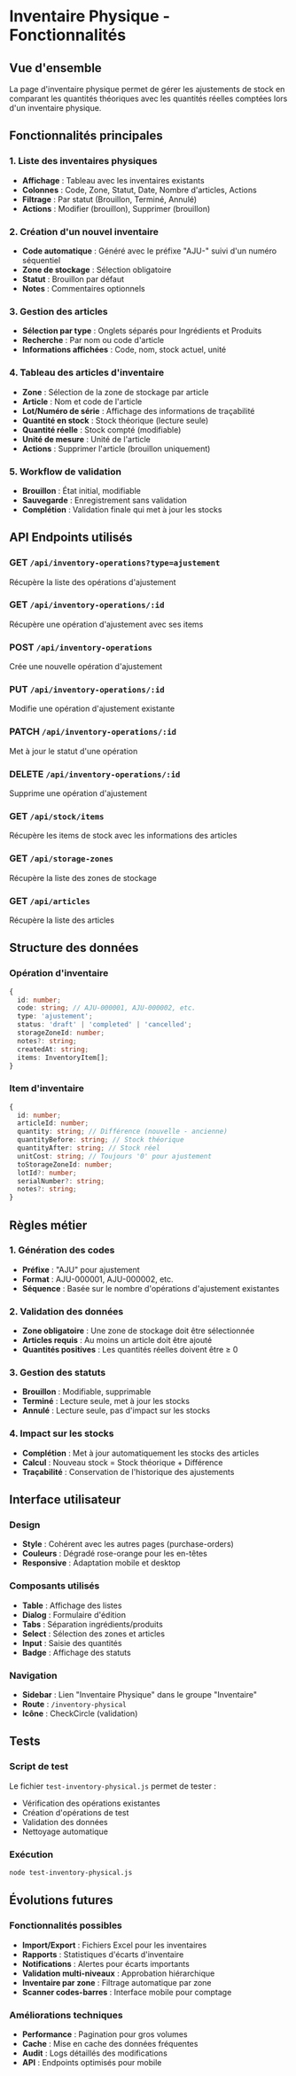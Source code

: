 # Inventaire Physique - Fonctionnalités

## Vue d'ensemble

La page d'inventaire physique permet de gérer les ajustements de stock en comparant les quantités théoriques avec les quantités réelles comptées lors d'un inventaire physique.

## Fonctionnalités principales

### 1. Liste des inventaires physiques
- **Affichage** : Tableau avec les inventaires existants
- **Colonnes** : Code, Zone, Statut, Date, Nombre d'articles, Actions
- **Filtrage** : Par statut (Brouillon, Terminé, Annulé)
- **Actions** : Modifier (brouillon), Supprimer (brouillon)

### 2. Création d'un nouvel inventaire
- **Code automatique** : Généré avec le préfixe "AJU-" suivi d'un numéro séquentiel
- **Zone de stockage** : Sélection obligatoire
- **Statut** : Brouillon par défaut
- **Notes** : Commentaires optionnels

### 3. Gestion des articles
- **Sélection par type** : Onglets séparés pour Ingrédients et Produits
- **Recherche** : Par nom ou code d'article
- **Informations affichées** : Code, nom, stock actuel, unité

### 4. Tableau des articles d'inventaire
- **Zone** : Sélection de la zone de stockage par article
- **Article** : Nom et code de l'article
- **Lot/Numéro de série** : Affichage des informations de traçabilité
- **Quantité en stock** : Stock théorique (lecture seule)
- **Quantité réelle** : Stock compté (modifiable)
- **Unité de mesure** : Unité de l'article
- **Actions** : Supprimer l'article (brouillon uniquement)

### 5. Workflow de validation
- **Brouillon** : État initial, modifiable
- **Sauvegarde** : Enregistrement sans validation
- **Complétion** : Validation finale qui met à jour les stocks

## API Endpoints utilisés

### GET `/api/inventory-operations?type=ajustement`
Récupère la liste des opérations d'ajustement

### GET `/api/inventory-operations/:id`
Récupère une opération d'ajustement avec ses items

### POST `/api/inventory-operations`
Crée une nouvelle opération d'ajustement

### PUT `/api/inventory-operations/:id`
Modifie une opération d'ajustement existante

### PATCH `/api/inventory-operations/:id`
Met à jour le statut d'une opération

### DELETE `/api/inventory-operations/:id`
Supprime une opération d'ajustement

### GET `/api/stock/items`
Récupère les items de stock avec les informations des articles

### GET `/api/storage-zones`
Récupère la liste des zones de stockage

### GET `/api/articles`
Récupère la liste des articles

## Structure des données

### Opération d'inventaire
```typescript
{
  id: number;
  code: string; // AJU-000001, AJU-000002, etc.
  type: 'ajustement';
  status: 'draft' | 'completed' | 'cancelled';
  storageZoneId: number;
  notes?: string;
  createdAt: string;
  items: InventoryItem[];
}
```

### Item d'inventaire
```typescript
{
  id: number;
  articleId: number;
  quantity: string; // Différence (nouvelle - ancienne)
  quantityBefore: string; // Stock théorique
  quantityAfter: string; // Stock réel
  unitCost: string; // Toujours '0' pour ajustement
  toStorageZoneId: number;
  lotId?: number;
  serialNumber?: string;
  notes?: string;
}
```

## Règles métier

### 1. Génération des codes
- **Préfixe** : "AJU" pour ajustement
- **Format** : AJU-000001, AJU-000002, etc.
- **Séquence** : Basée sur le nombre d'opérations d'ajustement existantes

### 2. Validation des données
- **Zone obligatoire** : Une zone de stockage doit être sélectionnée
- **Articles requis** : Au moins un article doit être ajouté
- **Quantités positives** : Les quantités réelles doivent être ≥ 0

### 3. Gestion des statuts
- **Brouillon** : Modifiable, supprimable
- **Terminé** : Lecture seule, met à jour les stocks
- **Annulé** : Lecture seule, pas d'impact sur les stocks

### 4. Impact sur les stocks
- **Complétion** : Met à jour automatiquement les stocks des articles
- **Calcul** : Nouveau stock = Stock théorique + Différence
- **Traçabilité** : Conservation de l'historique des ajustements

## Interface utilisateur

### Design
- **Style** : Cohérent avec les autres pages (purchase-orders)
- **Couleurs** : Dégradé rose-orange pour les en-têtes
- **Responsive** : Adaptation mobile et desktop

### Composants utilisés
- **Table** : Affichage des listes
- **Dialog** : Formulaire d'édition
- **Tabs** : Séparation ingrédients/produits
- **Select** : Sélection des zones et articles
- **Input** : Saisie des quantités
- **Badge** : Affichage des statuts

### Navigation
- **Sidebar** : Lien "Inventaire Physique" dans le groupe "Inventaire"
- **Route** : `/inventory-physical`
- **Icône** : CheckCircle (validation)

## Tests

### Script de test
Le fichier `test-inventory-physical.js` permet de tester :
- Vérification des opérations existantes
- Création d'opérations de test
- Validation des données
- Nettoyage automatique

### Exécution
```bash
node test-inventory-physical.js
```

## Évolutions futures

### Fonctionnalités possibles
- **Import/Export** : Fichiers Excel pour les inventaires
- **Rapports** : Statistiques d'écarts d'inventaire
- **Notifications** : Alertes pour écarts importants
- **Validation multi-niveaux** : Approbation hiérarchique
- **Inventaire par zone** : Filtrage automatique par zone
- **Scanner codes-barres** : Interface mobile pour comptage

### Améliorations techniques
- **Performance** : Pagination pour gros volumes
- **Cache** : Mise en cache des données fréquentes
- **Audit** : Logs détaillés des modifications
- **API** : Endpoints optimisés pour mobile
